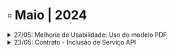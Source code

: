 # ▫️ Maio | 2024

<details>

<summary>27/05: Melhoria de Usabilidade: Uso do modelo PDF</summary>



</details>

<details>

<summary>23/05: Contrato - Inclusão de Serviço API</summary>

<mark style="color:green;">**Serviço**</mark>

Foi criado um novo tipo de serviço chamado **ArqAPI.**

Este serviço terá a classificação Software e servirá para [**cobrança das requisições excedentes na utilização da API**](https://arquivar.gitbook.io/manual-arqged-or-colaboradores-e-franqueados/cliente/contratos/aba-servico/exemplos-de-calculo#arqapi) do ArqGED.

![](<../.gitbook/assets/image (42).png>)

<mark style="color:green;">**Gerenciador de Chave de API**</mark>

Foi criado no Menu > Administração um novo submenu chamado API. Seu objetivo é disponibilizar ao cliente uma chave de acesso que será utilizada para gerenciamento e controle das requisições via API.

</details>
